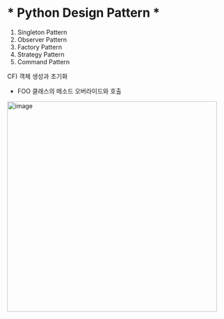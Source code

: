 # * Python Design Pattern *
1. Singleton Pattern
2. Observer Pattern
3. Factory Pattern
4. Strategy Pattern 
5. Command Pattern

















CF) 객체 생성과 초기화 
- FOO 클래스의 메소드 오버라이드와 호출 
<img width="482" alt="image" src="https://user-images.githubusercontent.com/91322621/177936532-278e7669-1991-4e83-9eb6-2bd5415aa742.png">
